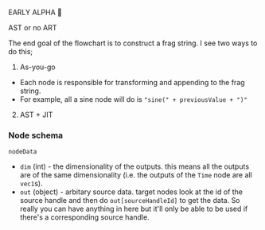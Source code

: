 EARLY ALPHA 🐺


AST or no ART

The end goal of the flowchart is to construct a frag string. I see two ways to do this;

1. As-you-go
- Each node is responsible for transforming and appending to the frag string.
- For example, all a sine node will do is `"sine(" + previousValue + ")"`


2. AST + JIT


### Node schema
`nodeData`
  - `dim` (int) - the dimensionality of the outputs. this means all the outputs are of the same dimensionality (i.e. the outputs of the `Time` node are all `vec1`s).
  - `out` (object) - arbitary source data. target nodes look at the id of the source handle and then do `out[sourceHandleId]` to get the data. So really you can have anything in here but it'll only be able to be used if there's a corresponding source handle.
